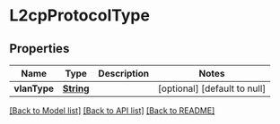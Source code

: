 # L2cpProtocolType
## Properties

Name | Type | Description | Notes
------------ | ------------- | ------------- | -------------
**vlanType** | [**String**](string.md) |  | [optional] [default to null]

[[Back to Model list]](../README.md#documentation-for-models) [[Back to API list]](../README.md#documentation-for-api-endpoints) [[Back to README]](../README.md)

